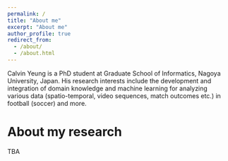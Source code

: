 ```yaml
---
permalink: /
title: "About me"
excerpt: "About me"
author_profile: true
redirect_from: 
  - /about/
  - /about.html
---
```

Calvin Yeung is a PhD student at Graduate School of Informatics, Nagoya University, Japan. His research interests include the development and integration of domain knowledge and machine learning for analyzing various data (spatio-temporal, video sequences, match outcomes etc.) in football (soccer) and more.

About my research
======
TBA


